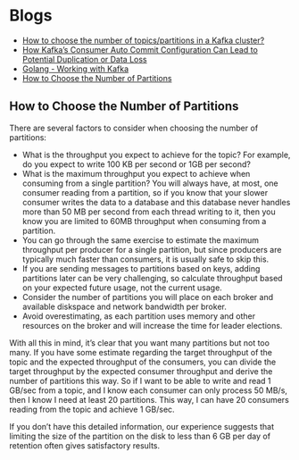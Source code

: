 # Blogs

- [How to choose the number of topics/partitions in a Kafka cluster?](https://www.confluent.io/blog/how-choose-number-topics-partitions-kafka-cluster/)
- [How Kafka’s Consumer Auto Commit Configuration Can Lead to Potential Duplication or Data Loss](https://blog.newrelic.com/engineering/kafka-consumer-config-auto-commit-data-loss/)
- [Golang - Working with Kafka](https://www.sohamkamani.com/golang/working-with-kafka/)
- [How to Choose the Number of Partitions](#how-to-choose-the-number-of-partitions)

## How to Choose the Number of Partitions

There are several factors to consider when choosing the number of partitions:

- What is the throughput you expect to achieve for the topic? For example, do you expect to write 100 KB per second or 1GB per second?
- What is the maximum throughput you expect to achieve when consuming from a single partition? You will always have, at most, one consumer reading from a partition, so if you know that your slower consumer writes the data to a database and this database never handles more than 50 MB per second from each thread writing to it, then you know you are limited to 60MB throughput when consuming from a partition.
- You can go through the same exercise to estimate the maximum throughput per producer for a single partition, but since producers are typically much faster than consumers, it is usually safe to skip this.
- If you are sending messages to partitions based on keys, adding partitions later can be very challenging, so calculate throughput based on your expected future usage, not the current usage.
- Consider the number of partitions you will place on each broker and available diskspace and network bandwidth per broker.
- Avoid overestimating, as each partition uses memory and other resources on the broker and will increase the time for leader elections.

With all this in mind, it’s clear that you want many partitions but not too many. If you have some estimate regarding the target throughput of the topic and the expected throughput of the consumers, you can divide the target throughput by the expected consumer throughput and derive the number of partitions this way. So if I want to be able to write and read 1 GB/sec from a topic, and I know each consumer can only process 50 MB/s, then I know I need at least 20 partitions. This way, I can have 20 consumers reading from the topic and achieve 1 GB/sec. 

If you don’t have this detailed information, our experience suggests that limiting the size of the partition on the disk to less than 6 GB per day of retention often gives satisfactory results.

